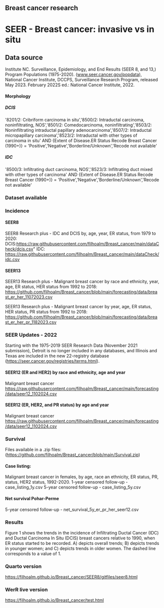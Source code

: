 
## Breast cancer research
# SEER - Breast cancer: invasive vs in situ
## Data source

Institute NC. Surveillance, Epidemiology, and End Results (SEER 8, and 13,) Program Populations (1975-2020). (www.seer.cancer.gov/popdata), National Cancer Institute, DCCPS, Surveillance Research Program, released May 2023. February 2022S ed.: National Cancer Institute, 2022.

#### Morphology

##### DCIS

'8201/2: Cribriform carcinoma in situ','8500/2: Intraductal carcinoma, noninfiltrating, NOS','8501/2: Comedocarcinoma, noninfiltrating','8503/2: Noninfiltrating intraductal papillary adenocarcinoma','8507/2: Intraductal micropapillary carcinoma','8523/2: Intraductal with other types of carcinoma in situ' AND {Extent of Disease.ER Status Recode Breast Cancer (1990+)} = 'Positive','Negative','Borderline/Unknown','Recode not available'

##### IDC

'8500/3: Infiltrating duct carcinoma, NOS','8523/3: Infiltrating duct mixed with other types of carcinoma' AND {Extent of Disease.ER Status Recode Breast Cancer (1990+)} = 'Positive','Negative','Borderline/Unknown','Recode not available'


### Dataset available
### Incidence

#### SEER8
SEER8 Research plus - IDC and DCIS by, age, year, ER status, from 1979 to 2020:
DCIS:https://raw.githubusercontent.com/filhoalm/Breast_cancer/main/dataCheck/dcis.csv"
IDC: https://raw.githubusercontent.com/filhoalm/Breast_cancer/main/dataCheck/idc.csv

#### SEER13
SEER13 Research plus - Malignant breast cancer by race and ethnicity, year, age, ER status, HER status from 1992 to 2018: https://github.com/filhoalm/Breast_cancer/blob/main/forecasting/data/breast_er_her_11072023.csv

SEER13 Research plus - Malignant breast cancer by year, age, ER status, HER status, PR status from 1992 to 2018: 
https://github.com/filhoalm/Breast_cancer/blob/main/forecasting/data/breast_er_her_pr_1182023.csv

### SEER Updates - 2022
Starting with the 1975-2019 SEER Research Data (November 2021 submission), Detroit is no longer included in any databases, and Illinois and Texas are included in the new 22-registry database (https://seer.cancer.gov/registries/terms.html).

#### SEER12 (ER and HER2) by race and ethnicity, age and year
Malignant breast cancer
https://raw.githubusercontent.com/filhoalm/Breast_cancer/main/forecasting/data/seer12_1102024.csv

#### SEER12 (ER, HER2, and PR status) by age and year
Malignant breast cancer 
https://raw.githubusercontent.com/filhoalm/Breast_cancer/main/forecasting/data/seer12_1102024.csv

### Survival
Files available in a .zip files: (https://github.com/filhoalm/Breast_cancer/blob/main/Survival.zip)

#### Case listing:
Malignant breast cancer in females, by age, race an ethnicity, ER status, PR, status, HER2 status, 1992-2020.
1-year censored follow-up - case_listing_1y.csv
5-year censored follow-up - case_listing_5y.csv

#### Net survival Pohar-Perme
5-year censored follow-up - net_survival_5y_er_pr_her_seer12.csv




### Results


Figure 1 shows the trends in the incidence of Infiltrating Ductal Cancer (IDC) and Ductal Carcinoma In Situ (DCIS) breast cancers relative to 1990, when ER status started to be recorded. A) depicts overall trends; B) depicts trends in younger women; and C) depicts trends in older women. The dashed line corresponds to a value of 1.

### Quarto version
https://filhoalm.github.io/Breast_cancer/SEER8/gitfiles/seer8.html

### WerR live version
https://filhoalm.github.io/Breast_cancer/test.html

